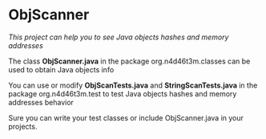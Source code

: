 ObjScanner
==============

*This project can help you to see Java objects hashes and memory addresses*

The class **ObjScanner.java** in the package org.n4d46t3m.classes can be used to obtain Java objects info 

You can use or modify **ObjScanTests.java** and **StringScanTests.java** in the package org.n4d46t3m.test to test Java objects hashes and memory addresses behavior

Sure you can write your test classes or include ObjScanner.java in your projects.
